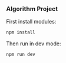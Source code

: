 ### Algorithm Project

First install modules:

```bash
npm install
```

Then run in dev mode:

```bash
npm run dev
```
